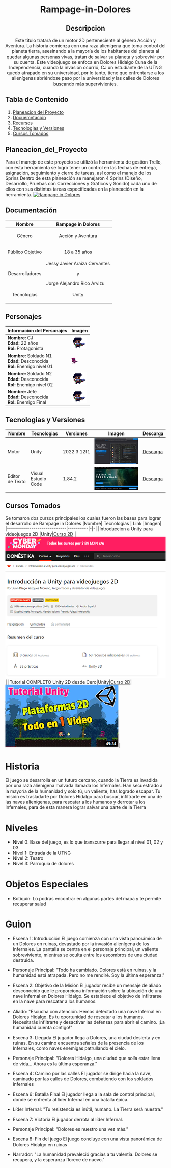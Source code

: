 <h1 align="center">
 Rampage-in-Dolores
</h1>
<h2 align="center">
 Descripcion
</h2>
<p align = "center">
 Este título tratará de un motor 2D perteneciente al género Acción y Aventura. La historia comienza con una raza alienígena que toma control del planeta tierra, asesinando a la mayoría de los habitantes del planeta al quedar algunas personas vivas, tratan de salvar su planeta y sobrevivir por su cuenta. Este videojuego se enfoca en Dolores Hidalgo Cuna de la Independencia, cuando la invasión ocurrió, CJ un estudiante de la UTNG quedo atrapado en su universidad, por lo tanto, tiene que enfrentarse a los alienígenas abriéndose paso por la universidad y las calles de Dolores buscando más supervivientes.
</p>
<h2>
 Tabla de Contenido
</h2>

1. [Planeacion del Proyecto](#planeacion_del_proyecto)
2. [Docuemntación](#documentación)
3. [Recursos](#recursos)
4. [Tecnologias y Versiones](#tecnologias_y_versiones)
5. [Cursos Tomados](#cursos_tomados)

## Planeacion_del_Proyecto

Para el manejo de este proyecto se utilizó la herramienta de gestión Trello, con esta herramienta se logró tener un control en las fechas de entrega, asignación, seguimiento y cierre de tareas, así como el manejo de los Sprins
Dentro de esta planeación se manejaron 4 Sprins  (Diseño, Desarrollo, Pruebas con Correcciones y Gráficos y Sonido) cada uno de ellos con sus distintas tareas especificadas en la planeación en la herramienta.
[![Rampage in Dolores]()]([enlace_destino](https://trello.com/invite/b/gSOHMoco/ATTI30bae9661405075f4dc8e277c053d957BF3BAC1D/rampage-dolores))

## Documentación
| Nombre              | Rampage in Dolores                       |
|---------------------|------------------------------------------|
| <p align = "center">Género </p>          | <p align = "center">Acción y Aventura</p>|
|<p align = "center">Público Objetivo</p>  | <p align = "center">18 a 35 años</p>     |
|<p align = "center">Desarrolladores</p>| Jessy Javier Araiza Cervantes <br> <p align = "center">y</p>  Jorge Alejandro Rico Arvizu |
|<p align = "center">Tecnologías </p>| <p align = "center">Unity</p>            |

## Personajes
| Información del Personajes  | Imagen                        |
|-----------------------------|-------------------------------|
| **Nombre:** CJ <br> **Edad:** 22 años <br>  **Rol:** Protagonista      | ![CJ](Recursos/Imagenes/CJ.png) |
| **Nombre:** Soldado N1 <br> **Edad:** Desconocida <br>  **Rol:** Enemigo nivel 01    | ![CJ](Recursos/Imagenes/Enemigo.png) |
| **Nombre:** Soldado N2 <br> **Edad:** Desconocida <br>  **Rol:** Enemigo nivel 02    | ![CJ](Recursos/Imagenes/CJ.png) |
| **Nombre:** Jefe <br> **Edad:** Desconocida <br>  **Rol:** Enemigo Final    | ![CJ](Recursos/Imagenes/CJ.png) |

## Tecnologias y Versiones
|Nombre| Tecnologias  | Versiones            |Imagen|Descarga|
|-----------------------------|----------|-|-|-|
|Motor |Unity|2022.3.12f1|![VSC](Recursos/Imagenes/VSC.png)|[Descarga](https://unity.com/es/download)|
|Editor de Texto|Visual Estudio Code|1.84.2|![Unity](Recursos/Imagenes/UnityHub.png)|[Descarga](https://code.visualstudio.com/)|


## Cursos Tomados

Se tomaron dos cursos principales los cuales fueron las bases para lograr el desarrollo de Rampage in Dolores 
|Nombre| Tecnologias  | Link        |Imagen|
|-----------------------------|----------|-|-|
|Introduccion a Unity para videojuegos 2D |Unity|[Curso 2D](https://www.domestika.org/es/courses/716-introduccion-a-unity-para-videojuegos-2d/course) |![VSC](Recursos/Imagenes/Curso_2DDomestica.png)|
|Tutorial COMPLETO Unity 2D desde Cero|Unity|[Curso 2D](https://www.youtube.com/watch?v=GbmRt0wydQU&pp=ygUOY3Vyc28gMmQgdW5pdHk%3D)|![YOUTUBE](Recursos/Imagenes/Curso_2DYoutube.png)|



# Historia
El juego se desarrolla en un futuro cercano, cuando la Tierra es invadida por una raza alienígena malvada llamada los Infernales. Han secuestrado a la mayoría de la humanidad y solo tú, un valiente, has logrado escapar. Tu misión es trasladarte por Dolores Hidalgo para buscar, infiltrarte en una de las naves alienígenas, para rescatar a los humanos y derrotar a los Infernales, para de esta manera lograr salvar una parte de la Tierra

# Niveles
- Nivel 0: Base del juego, es lo que transcurre para llegar al nivel 01, 02 y 03
- Nivel 1: Entrada de la UTNG 
- Nivel 2: Teatro
- Nivel 3: Parroquia de dolores


# Objetos Especiales
- Botiquín: Lo podrás encontrar en algunas partes del mapa y te permite recuperar salud

# Guion
- Escena 1: Introducción
El juego comienza con una vista panorámica de un Dolores en ruinas, devastado por la invasión alienígena de los Infernales. La pantalla se centra en el personaje principal, un valiente sobreviviente, mientras se oculta entre los escombros de una ciudad destruida.

- Personaje Principal: 
"Todo ha cambiado. Dolores está en ruinas, y la humanidad está atrapada. Pero no me rendiré. Soy la última esperanza."

- Escena 2: Objetivo de la Misión
El jugador recibe un mensaje de aliado desconocido que le proporciona información sobre la ubicación de una nave Infernal en Dolores Hidalgo. Se establece el objetivo de infiltrarse en la nave para rescatar a los humanos.

- Aliado:
"Escucha con atención. Hemos detectado una nave Infernal en Dolores Hidalgo. Es tu oportunidad de rescatar a los humanos. Necesitarás infiltrarte y desactivar las defensas para abrir el camino. ¡La humanidad cuenta contigo!"

- Escena 3: Llegada
El jugador llega a Dolores, una ciudad desierta y en ruinas. En su camino encuentra señales de la presencia de los Infernales, como naves enemigas patrullando el cielo.

- Personaje Principal:
"Dolores Hidalgo, una ciudad que solía estar llena de vida... Ahora es la última esperanza."
- Escena 4: Camino por las calles
El jugador se dirige hacia la nave, caminado por las calles de Dolores, combatiendo con los soldados infernales


- Escena 6: Batalla Final
El jugador llega a la sala de control principal, donde se enfrenta al líder Infernal en una batalla épica.

- Líder Infernal:
"Tu resistencia es inútil, humano. La Tierra será nuestra."

- Escena 7: Victoria
El jugador derrota al líder Infernal.

- Personaje Principal:
"Dolores es nuestro una vez más."

- Escena 8: Fin del juego
El juego concluye con una vista panorámica de Dolores Hidalgo en ruinas 

- Narrador:
"La humanidad prevaleció gracias a tu valentía. Dolores se recupera, y la esperanza florece de nuevo."

